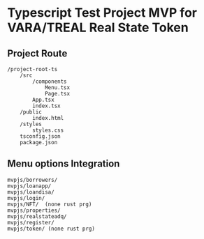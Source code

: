 # Typescript Test Project MVP for VARA/TREAL Real State Token

## Project Route
```
/project-root-ts
    /src
        /components
            Menu.tsx
            Page.tsx
        App.tsx
        index.tsx
    /public
        index.html
    /styles
        styles.css
    tsconfig.json
    package.json
```

## Menu options Integration
```
mvpjs/borrowers/
mvpjs/loanapp/
mvpjs/loandisa/
mvpjs/login/
mvpjs/NFT/  (none rust prg)
mvpjs/properties/
mvpjs/realstateadq/
mvpjs/register/
mvpjs/token/ (none rust prg)
```
